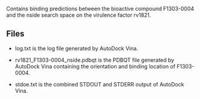 Contains binding predictions between the bioactive compound F1303-0004 and the nside search space on the virulence factor rv1821.

## Files

- log.txt is the log file generated by AutoDock Vina.

- rv1821_F1303-0004_nside.pdbqt is the PDBQT file generated by AutoDock Vina containing the orientation and binding location of F1303-0004.

- stdoe.txt is the combined STDOUT and STDERR output of AutoDock Vina.

